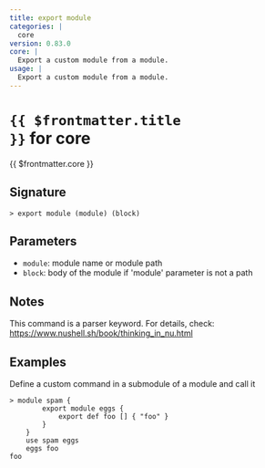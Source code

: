 ```yaml
---
title: export module
categories: |
  core
version: 0.83.0
core: |
  Export a custom module from a module.
usage: |
  Export a custom module from a module.
---
```


# <code>{{ $frontmatter.title }}</code> for core

<div class='command-title'>{{ $frontmatter.core }}</div>

## Signature

```> export module (module) (block)```

## Parameters

 -  `module`: module name or module path
 -  `block`: body of the module if 'module' parameter is not a path

## Notes
This command is a parser keyword. For details, check:
  https://www.nushell.sh/book/thinking_in_nu.html
## Examples

Define a custom command in a submodule of a module and call it
```shell
> module spam {
        export module eggs {
            export def foo [] { "foo" }
        }
    }
    use spam eggs
    eggs foo
foo
```
